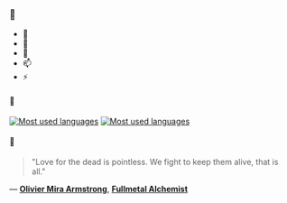 ### 👋

- 🔭
- 🌱
- 💬
- 📫
- ⚡

#### 🧏

[![Most used languages](https://github-readme-stats-aynah.vercel.app/api/top-langs/?username=aynh&theme=solarized-dark&langs_count=6&layout=compact&hide_title=true)](https://github.com/anuraghazra/github-readme-stats#gh-dark-mode-only)
[![Most used languages](https://github-readme-stats-aynah.vercel.app/api/top-langs/?username=aynh&theme=solarized-light&langs_count=6&layout=compact&hide_title=true)](https://github.com/anuraghazra/github-readme-stats#gh-light-mode-only)

#### 💬

> "Love for the dead is pointless. We fight to keep them alive, that is all."

&mdash; [**Olivier Mira Armstrong**](https://myanimelist.net/character.php?q=Olivier%20Mira%20Armstrong&cat=character), [**Fullmetal Alchemist**](https://myanimelist.net/search/all?q=Fullmetal%20Alchemist&cat=all)
